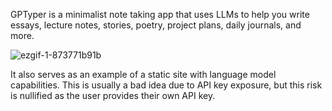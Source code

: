GPTyper is a minimalist note taking app that uses LLMs to help you write essays, lecture notes, stories, poetry, project plans, daily journals, and more.

![ezgif-1-873771b91b](https://github.com/user-attachments/assets/3a733263-c375-47fa-a315-1e8780415725)

It also serves as an example of a static site with language model capabilities. This is usually a bad idea due to API key exposure, but this risk is nullified as the user provides their own API key.
